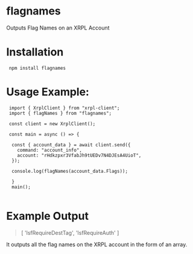 # flagnames
Outputs Flag Names on an XRPL Account


# Installation 
``` npm install flagnames```

# Usage Example:
``` 
 import { XrplClient } from "xrpl-client";
 import { flagNames } from "flagnames";
 
 const client = new XrplClient();
 
 const main = async () => {
 
  const { account_data } = await client.send({
    command: "account_info",
    account: "rHdkzpxr3VfabJh9tUEDv7N4DJEsA4UioT",
  });
  
  console.log(flagNames(account_data.Flags));
    
  }
  main();
  
  ```
  
  # Example Output
  > [ 'lsfRequireDestTag', 'lsfRequireAuth' ]

It outputs all the flag names on the XRPL account in the form of an array.

